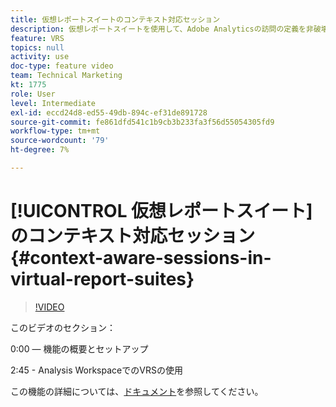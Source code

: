 ```yaml
---
title: 仮想レポートスイートのコンテキスト対応セッション
description: 仮想レポートスイートを使用して、Adobe Analyticsの訪問の定義を非破壊的な方法で変更できるようになりました。 その方法と利用可能な様々なオプションをご紹介します。
feature: VRS
topics: null
activity: use
doc-type: feature video
team: Technical Marketing
kt: 1775
role: User
level: Intermediate
exl-id: eccd24d8-ed55-49db-894c-ef31de891728
source-git-commit: fe861dfd541c1b9cb3b233fa3f56d55054305fd9
workflow-type: tm+mt
source-wordcount: '79'
ht-degree: 7%

---
```


# [!UICONTROL 仮想レポートスイート]のコンテキスト対応セッション {#context-aware-sessions-in-virtual-report-suites}

>[!VIDEO](https://video.tv.adobe.com/v/23545/?quality=12)

このビデオのセクション：

0:00 — 機能の概要とセットアップ

2:45 - Analysis WorkspaceでのVRSの使用

この機能の詳細については、[ドキュメント](https://experienceleague.adobe.com/docs/analytics/components/virtual-report-suites/vrs-mobile-visit-processing.html?lang=en)を参照してください。

